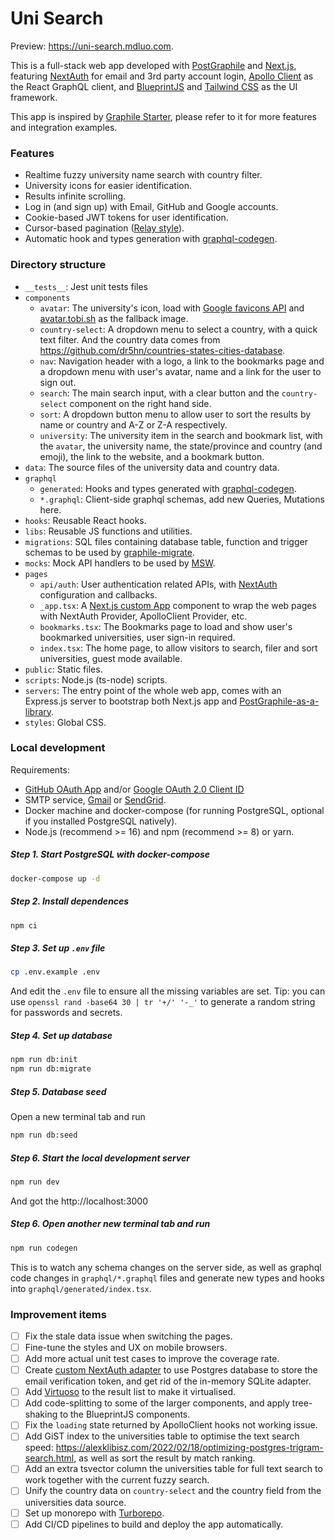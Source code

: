 # Uni Search

Preview: https://uni-search.mdluo.com.

This is a full-stack web app developed with [PostGraphile](https://www.graphile.org/postgraphile/) and [Next.js](https://nextjs.org/),
featuring [NextAuth](https://next-auth.js.org/) for email and 3rd party account login,
[Apollo Client](https://www.apollographql.com/docs/react/) as the React GraphQL client,
and [BlueprintJS](https://blueprintjs.com/docs/) and [Tailwind CSS](https://tailwindcss.com/docs) as the UI framework.

This app is inspired by [Graphile Starter](https://github.com/graphile/starter), please refer to it for more features and integration examples.

### Features

- Realtime fuzzy university name search with country filter.
- University icons for easier identification.
- Results infinite scrolling.
- Log in (and sign up) with Email, GitHub and Google accounts.
- Cookie-based JWT tokens for user identification.
- Cursor-based pagination ([Relay style](https://www.apollographql.com/docs/react/pagination/cursor-based/#relay-style-cursor-pagination)).
- Automatic hook and types generation with [graphql-codegen](https://www.the-guild.dev/graphql/codegen/).

### Directory structure

- `__tests__`: Jest unit tests files
- `components`
  - `avatar`: The university's icon, load with [Google favicons API](https://dev.to/derlin/get-favicons-from-any-website-using-a-hidden-google-api-3p1e) and [avatar.tobi.sh](https://github.com/tobiaslins/avatar) as the fallback image.
  - `country-select`: A dropdown menu to select a country, with a quick text filter. And the country data comes from https://github.com/dr5hn/countries-states-cities-database.
  - `nav`: Navigation header with a logo, a link to the bookmarks page and a dropdown menu with user's avatar, name and a link for the user to sign out.
  - `search`: The main search input, with a clear button and the `country-select` component on the right hand side.
  - `sort`: A dropdown button menu to allow user to sort the results by name or country and A-Z or Z-A respectively.
  - `university`: The university item in the search and bookmark list, with the `avatar`, the university name, the state/province and country (and emoji), the link to the website, and a bookmark button.
- `data`: The source files of the university data and country data.
- `graphql`
  - `generated`: Hooks and types generated with [graphql-codegen](https://www.the-guild.dev/graphql/codegen/).
  - `*.graphql`: Client-side graphql schemas, add new Queries, Mutations here.
- `hooks`: Reusable React hooks.
- `libs`: Reusable JS functions and utilities.
- `migrations`: SQL files containing database table, function and trigger schemas to be used by [graphile-migrate](https://github.com/graphile/migrate).
- `mocks`: Mock API handlers to be used by [MSW](https://mswjs.io/).
- `pages`
  - `api/auth`: User authentication related APIs, with [NextAuth](https://next-auth.js.org/) configuration and callbacks.
  - `_app.tsx`: A [Next.js custom App](https://nextjs.org/docs/advanced-features/custom-app) component to wrap the web pages with NextAuth Provider, ApolloClient Provider, etc.
  - `bookmarks.tsx`: The Bookmarks page to load and show user's bookmarked universities, user sign-in required.
  - `index.tsx`: The home page, to allow visitors to search, filer and sort universities, guest mode available.
- `public`: Static files.
- `scripts`: Node.js (ts-node) scripts.
- `servers`: The entry point of the whole web app, comes with an Express.js server to bootstrap both Next.js app and [PostGraphile-as-a-library](https://www.graphile.org/postgraphile/usage-library/).
- `styles`: Global CSS.

### Local development

Requirements:

- [GitHub OAuth App](https://www.apollographql.com/docs/react/pagination/cursor-based/#relay-style-cursor-pagination) and/or [Google OAuth 2.0 Client ID](https://support.google.com/cloud/answer/6158849?hl=en)
- SMTP service, [Gmail](https://support.google.com/a/answer/176600?hl=en) or [SendGrid](https://sendgrid.com/).
- Docker machine and docker-compose (for running PostgreSQL, optional if you installed PostgreSQL natively).
- Node.js (recommend >= 16) and npm (recommend >= 8) or yarn.

##### Step 1. Start PostgreSQL with docker-compose

```sh
docker-compose up -d
```

##### Step 2. Install dependences

```sh
npm ci
```

##### Step 3. Set up `.env` file

```sh
cp .env.example .env
```

And edit the `.env` file to ensure all the missing variables are set. Tip: you can use `openssl rand -base64 30 | tr '+/' '-_'` to generate a random string for passwords and secrets.

##### Step 4. Set up database

```sh
npm run db:init
npm run db:migrate
```

##### Step 5. Database seed

Open a new terminal tab and run

```sh
npm run db:seed
```

##### Step 6. Start the local development server

```sh
npm run dev
```

And got the http://localhost:3000

##### Step 6. Open another new terminal tab and run

```sh
npm run codegen
```

This is to watch any schema changes on the server side, as well as graphql code changes in `graphql/*.graphql` files and generate new types and hooks into `graphql/generated/index.tsx`.

### Improvement items

- [ ] Fix the stale data issue when switching the pages.
- [ ] Fine-tune the styles and UX on mobile browsers.
- [ ] Add more actual unit test cases to improve the coverage rate.
- [ ] Create [custom NextAuth adapter](https://next-auth.js.org/tutorials/creating-a-database-adapter) to use Postgres database to store the email verification token, and get rid of the in-memory SQLite adapter.
- [ ] Add [Virtuoso](https://virtuoso.dev/) to the result list to make it virtualised.
- [ ] Add code-splitting to some of the larger components, and apply tree-shaking to the BlueprintJS components.
- [ ] Fix the `loading` state returned by ApolloClient hooks not working issue.
- [ ] Add GiST index to the universities table to optimise the text search speed: https://alexklibisz.com/2022/02/18/optimizing-postgres-trigram-search.html, as well as sort the result by match ranking.
- [ ] Add an extra tsvector column the universities table for full text search to work together with the current fuzzy search.
- [ ] Unify the country data on `country-select` and the country field from the universities data source.
- [ ] Set up monorepo with [Turborepo](https://turborepo.org/).
- [ ] Add CI/CD pipelines to build and deploy the app automatically.

